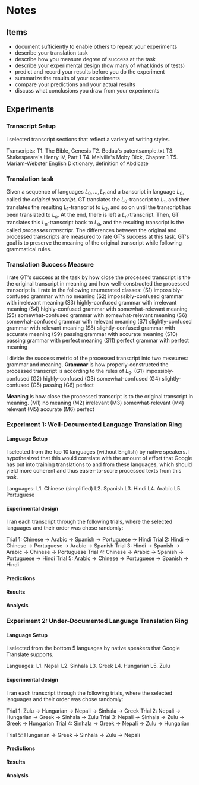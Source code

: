 # Notes

## Items

- document sufficiently to enable others to repeat your experiments
- describe your translation task
- describe how you measure degree of success at the task
- describe your experimental design (how many of what kinds of tests)
- predict and record your results before you do the experiment
- summarize the results of your experiments
- compare your predictions and your actual results
- discuss what conclusions you draw from your experiments

## Experiments

### Transcript Setup

I selected transcript sections that reflect a variety of writing styles.

Transcripts:
T1. The Bible, Genesis
T2. Bedau's patentsample.txt
T3. Shakespeare's Henry IV, Part 1
T4. Melville's Moby Dick, Chapter 1
T5. Mariam-Webster English Dictionary, definition of Abdicate

### Translation task

Given a sequence of languages $L_0, \dots, L_n$ and a transcript in language $L_0$, called the _original transcript_. GT translates the $L_0$-transcript to $L_1$, and then translates the resulting $L_1$-transcript to $L_2$, and so on until the transcript has been translated to $L_n$. At the end, there is left a $L_n$-transcript. Then, GT translates this $L_n$-transcript back to $L_0$, and the resulting transcript is the called _processes transcript_. The differences between the original and processed transcripts are measured to rate GT's success at this task. GT's goal is to preserve the meaning of the original transcript while following grammatical rules.

### Translation Success Measure

I rate GT's success at the task by how close the processed transcript is the the original transcript in meaning and how well-constructed the processed transcript is. I rate in the following enumerated classes:
  (S1)  impossibly-confused grammar with no meaning
  (S2)  impossibly-confused grammar with irrelevant meaning
  (S3)  highly-confused grammar with irrelevant meaning
  (S4)  highly-confused grammar with somewhat-relevant meaning
  (S5)  somewhat-confused grammar with somewhat-relevant meaning
  (S6)  somewhat-confused grammar with relevant meaning
  (S7)  slightly-confused grammar with relevant meaning
  (S8)  slightly-confused grammar with accurate meaning
  (S9)  passing grammar with accurate meaning
  (S10) passing grammar with perfect meaning
  (S11) perfect grammar with perfect meaning

I divide the success metric of the processed transcript into two measures: grammar and meaning.
**Grammar** is how properly-constructed the processed transcript is according to the rules of $L_0$.
  (G1) impossibly-confused
  (G2) highly-confused
  (G3) somewhat-confused
  (G4) slightly-confused
  (G5) passing
  (G6) perfect

**Meaning** is how close the processed transcript is to the original transcript in meaning.
  (M1) no meaning
  (M2) irrelevant
  (M3) somewhat-relevant
  (M4) relevant
  (M5) accurate
  (M6) perfect

### Experiment 1: Well-Documented Language Translation Ring

#### Language Setup

I selected from the top 10 languages (without English) by native speakers. I hypothesized that this would correlate with the amount of effort that Google has put into training translations to and from these languages, which should yield more coherent and thus easier-to-score processed texts from this task.

Languages:
L1. Chinese (simplified)
L2. Spanish
L3. Hindi
L4. Arabic
L5. Portuguese

#### Experimental design

I ran each transcript through the following trials, where the selected languages and their order was chose randomly:

Trial 1: Chinese -> Arabic -> Spanish -> Portuguese -> Hindi
Trial 2: Hindi -> Chinese -> Portuguese -> Arabic -> Spanish
Trial 3: Hindi -> Spanish -> Arabic -> Chinese -> Portuguese
Trial 4: Chinese -> Arabic -> Spanish -> Portuguese -> Hindi
Trial 5: Arabic -> Chinese -> Portuguese -> Spanish -> Hindi

#### Predictions
#### Results
#### Analysis

### Experiment 2: Under-Documented Language Translation Ring

#### Language Setup

I selected from the bottom 5 languages by native speakers that Google Translate supports.

Languages:
L1. Nepali
L2. Sinhala
L3. Greek
L4. Hungarian
L5. Zulu

#### Experimental design

I ran each transcript through the following trials, where the selected languages and their order was chose randomly:

Trial 1: Zulu -> Hungarian -> Nepali -> Sinhala -> Greek
Trial 2: Nepali -> Hungarian -> Greek -> Sinhala -> Zulu
Trial 3: Nepali -> Sinhala -> Zulu -> Greek -> Hungarian
Trial 4: Sinhala -> Greek -> Nepali -> Zulu -> Hungarian

Trial 5: Hungarian -> Greek -> Sinhala -> Zulu -> Nepali

#### Predictions
#### Results
#### Analysis

